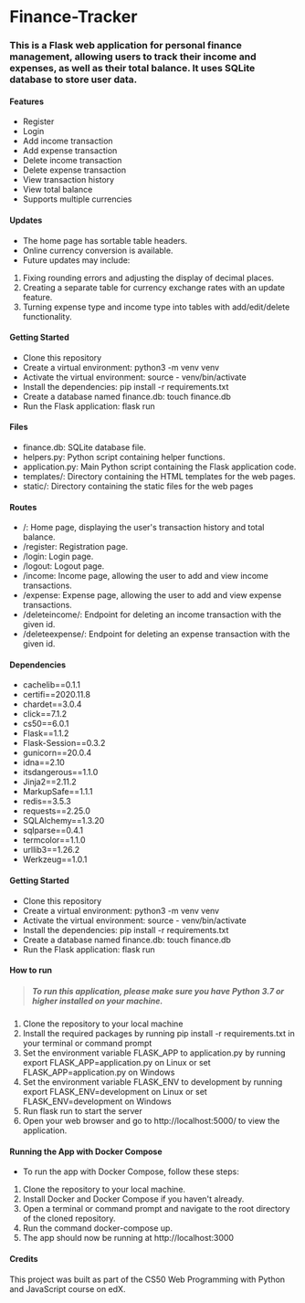 # Finance-Tracker

### This is a Flask web application for personal finance management, allowing users to track their income and expenses, as well as their total balance. It uses SQLite database to store user data.



#### Features


- Register
- Login
- Add income transaction
- Add expense transaction
- Delete income transaction
- Delete expense transaction
- View transaction history
- View total balance
- Supports multiple currencies

#### Updates

- The home page has sortable table headers.
- Online currency conversion is available.
- Future updates may include:
1. Fixing rounding errors and adjusting the display of decimal places.
2. Creating a separate table for currency exchange rates with an update feature.
3. Turning expense type and income type into tables with add/edit/delete functionality.

#### Getting Started
- Clone this repository
- Create a virtual environment: python3 -m venv venv
- Activate the virtual environment: source - venv/bin/activate
- Install the dependencies: pip install -r requirements.txt
- Create a database named finance.db: touch finance.db
- Run the Flask application: flask run

#### Files
- finance.db: SQLite database file.
- helpers.py: Python script containing helper functions.
- application.py: Main Python script containing the Flask application code.
- templates/: Directory containing the HTML templates for the web pages.
- static/: Directory containing the static files for the web pages

#### Routes
- /: Home page, displaying the user's transaction history and total balance.
- /register: Registration page.
- /login: Login page.
- /logout: Logout page.
- /income: Income page, allowing the user to add and view income transactions.
- /expense: Expense page, allowing the user to add and view expense transactions.
- /deleteincome/<id>: Endpoint for deleting an income transaction with the given id.
- /deleteexpense/<id>: Endpoint for deleting an expense transaction with the given id.
  
#### Dependencies
- cachelib==0.1.1
- certifi==2020.11.8
- chardet==3.0.4
- click==7.1.2
- cs50==6.0.1
- Flask==1.1.2
- Flask-Session==0.3.2
- gunicorn==20.0.4
- idna==2.10
- itsdangerous==1.1.0
- Jinja2==2.11.2
- MarkupSafe==1.1.1
- redis==3.5.3
- requests==2.25.0
- SQLAlchemy==1.3.20
- sqlparse==0.4.1
- termcolor==1.1.0
- urllib3==1.26.2
- Werkzeug==1.0.1

#### Getting Started
- Clone this repository
- Create a virtual environment: python3 -m venv venv
- Activate the virtual environment: source - venv/bin/activate
- Install the dependencies: pip install -r requirements.txt
- Create a database named finance.db: touch finance.db
- Run the Flask application: flask run

#### How to run

> ##### To run this application, please make sure you have Python 3.7 or higher installed on your machine.

1. Clone the repository to your local machine
2. Install the required packages by running pip install -r requirements.txt in your terminal or command prompt
3. Set the environment variable FLASK_APP to application.py by running export FLASK_APP=application.py on Linux or set FLASK_APP=application.py on Windows
4. Set the environment variable FLASK_ENV to development by running export FLASK_ENV=development on Linux or set FLASK_ENV=development on Windows
5. Run flask run to start the server
6. Open your web browser and go to http://localhost:5000/ to view the application.

#### Running the App with Docker Compose

- To run the app with Docker Compose, follow these steps:

1. Clone the repository to your local machine.
2. Install Docker and Docker Compose if you haven't already.
3. Open a terminal or command prompt and navigate to the root directory of the cloned repository.
4. Run the command docker-compose up.
5. The app should now be running at http://localhost:3000

#### Credits
This project was built as part of the CS50 Web Programming with Python and JavaScript course on edX.  

